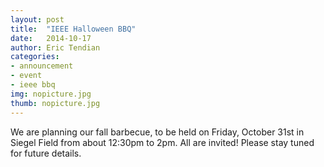 ```yaml
---
layout: post
title:  "IEEE Halloween BBQ"
date:   2014-10-17
author: Eric Tendian
categories: 
- announcement
- event
- ieee bbq
img: nopicture.jpg
thumb: nopicture.jpg
---
```


We are planning our fall barbecue, to be held on Friday, October 31st in Siegel Field from about 12:30pm to 2pm. All are invited! Please stay tuned for future details.

